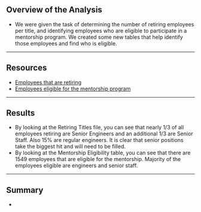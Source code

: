## Overview of the Analysis
- We were given the task of determining the number of retiring employees per title, and identifying employees who are eligible to participate in a mentorship program. We created some new tables that help identify those employees and find who is eligible.
--------------------------
## Resources
- [Employees that are retiring](/Data/retiring_titles.csv)
- [Employees eligible for the mentorship program](/Data/mentorship_eligibility.csv)
--------------------------
## Results
- By looking at the Retiring Titles file, you can see that nearly 1/3 of all employees retiring are Senior Engineers and an additional 1/3 are Senior Staff. Also 15% are regular engineers. It is clear that senior positions take the biggest hit and will need to be filled. 
- By looking at the Mentorship Eligibility table, you can see that there are 1549 employees that are eligible for the mentorship. Majority of the employees eligible are engineers and senior staff.
--------------------------
## Summary
- 
